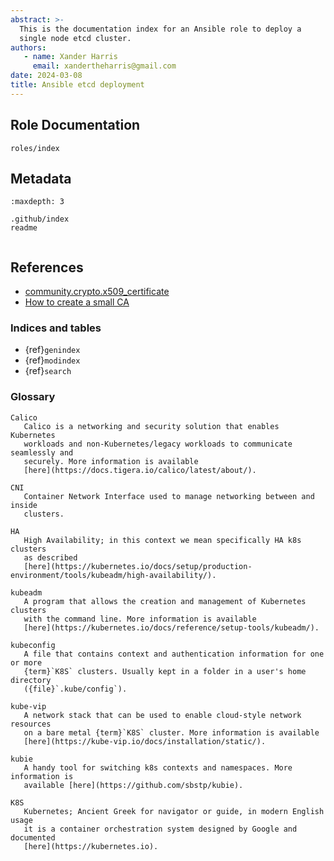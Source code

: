 ```yaml
---
abstract: >-
  This is the documentation index for an Ansible role to deploy a
  single node etcd cluster.
authors:
   - name: Xander Harris
     email: xandertheharris@gmail.com
date: 2024-03-08
title: Ansible etcd deployment
---
```


## Role Documentation

```{toctree}
roles/index
```

## Metadata

```{toctree}
:maxdepth: 3

.github/index
readme
```

```{index} metadata; repository
```

## References

- [community.crypto.x509_certificate](https://docs.ansible.com/ansible/latest/collections/community/crypto/x509_certificate_module.html)
- [How to create a small CA](https://docs.ansible.com/ansible/latest/collections/community/crypto/docsite/guide_ownca.html)

### Indices and tables

- {ref}`genindex`
- {ref}`modindex`
- {ref}`search`

### Glossary

```{glossary}
Calico
   Calico is a networking and security solution that enables Kubernetes
   workloads and non-Kubernetes/legacy workloads to communicate seamlessly and
   securely. More information is available
   [here](https://docs.tigera.io/calico/latest/about/).

CNI
   Container Network Interface used to manage networking between and inside
   clusters.

HA
   High Availability; in this context we mean specifically HA k8s clusters
   as described
   [here](https://kubernetes.io/docs/setup/production-environment/tools/kubeadm/high-availability/).

kubeadm
   A program that allows the creation and management of Kubernetes clusters
   with the command line. More information is available
   [here](https://kubernetes.io/docs/reference/setup-tools/kubeadm/).

kubeconfig
   A file that contains context and authentication information for one or more
   {term}`K8S` clusters. Usually kept in a folder in a user's home directory
   ({file}`.kube/config`).

kube-vip
   A network stack that can be used to enable cloud-style network resources
   on a bare metal {term}`K8S` cluster. More information is available
   [here](https://kube-vip.io/docs/installation/static/).

kubie
   A handy tool for switching k8s contexts and namespaces. More information is
   available [here](https://github.com/sbstp/kubie).

K8S
   Kubernetes; Ancient Greek for navigator or guide, in modern English usage
   it is a container orchestration system designed by Google and documented
   [here](https://kubernetes.io).
```
